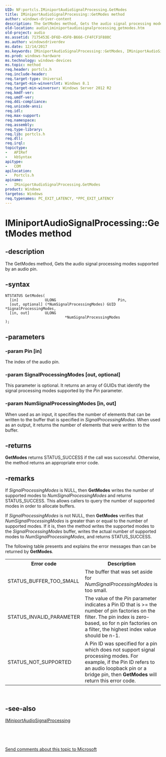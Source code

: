 ```yaml
---
UID: NF:portcls.IMiniportAudioSignalProcessing.GetModes
title: IMiniportAudioSignalProcessing::GetModes method
author: windows-driver-content
description: The GetModes method, Gets the audio signal processing modes supported by an audio pin.
old-location: audio\iminiportaudiosignalprocessing_getmodes.htm
old-project: audio
ms.assetid: 7175453E-DF6D-45F0-B666-CF4FCF1F880C
ms.author: windowsdriverdev
ms.date: 12/14/2017
ms.keywords: IMiniportAudioSignalProcessing::GetModes, IMiniportAudioSignalProcessing, GetModes method [Audio Devices], IMiniportAudioSignalProcessing interface, GetModes, IMiniportAudioSignalProcessing interface [Audio Devices], GetModes method, portcls/IMiniportAudioSignalProcessing::GetModes, GetModes method [Audio Devices], audio.iminiportaudiosignalprocessing_getmodes
ms.prod: windows-hardware
ms.technology: windows-devices
ms.topic: method
req.header: portcls.h
req.include-header: 
req.target-type: Universal
req.target-min-winverclnt: Windows 8.1
req.target-min-winversvr: Windows Server 2012 R2
req.kmdf-ver: 
req.umdf-ver: 
req.ddi-compliance: 
req.unicode-ansi: 
req.idl: 
req.max-support: 
req.namespace: 
req.assembly: 
req.type-library: 
req.lib: portcls.h
req.dll: 
req.irql: 
topictype:
-	APIRef
-	kbSyntax
apitype:
-	COM
apilocation:
-	Portcls.h
apiname:
-	IMiniportAudioSignalProcessing.GetModes
product: Windows
targetos: Windows
req.typenames: PC_EXIT_LATENCY, *PPC_EXIT_LATENCY
---
```


# IMiniportAudioSignalProcessing::GetModes method


## -description


The GetModes method, Gets the audio signal processing modes supported by an audio pin.


## -syntax


````
NTSTATUS GetModes(
  [in]            ULONG                            Pin,
  [out, optional] (*NumSignalProcessingModes) GUID *SignalProcessingModes,
  [in, out]       ULONG                            *NumSignalProcessingModes
);
````


## -parameters




### -param Pin [in]

The index of the audio pin.


### -param SignalProcessingModes [out, optional]

This parameter is optional. It returns an array of GUIDs that identify the  signal processing modes supported by the  <i>Pin</i> parameter.


### -param NumSignalProcessingModes [in, out]

When used as an input, it specifies the number of elements that can be written to the buffer that is specified in <i>SignalProcessingModes</i>. When used as an output, it returns the number of elements that were written to the buffer.


## -returns


<b>GetModes</b> returns STATUS_SUCCESS if the call was successful. Otherwise, the method returns an appropriate error code.



## -remarks


If <i>SignalProcessingModes</i> is NULL, then <b>GetModes</b> writes the number of supported modes to <i>NumSignalProcessingModes</i> and returns STATUS_SUCCESS. This allows callers to query the number of supported modes in order to allocate buffers.

If <i>SignalProcessingModes</i> is not NULL, then <b>GetModes</b> verifies that <i>NumSignalProcessingModes</i> is greater than or equal to the number of supported modes. If it is, then the method writes the supported modes to the <i>SignalProcessingModes</i> buffer, writes the actual number of supported modes to <i>NumSignalProcessingModes</i>, and returns STATUS_SUCCESS.

The following table presents and explains  the error messages than can be returned by <b>GetModes</b>.
<table>
<tr>
<th>Error code</th>
<th>Description</th>
</tr>
<tr>
<td>STATUS_BUFFER_TOO_SMALL</td>
<td> The buffer that was set aside for <i>NumSignalProcessingModes</i> is too small.</td>
</tr>
<tr>
<td>STATUS_INVALID_PARAMETER</td>
<td>The value of the <i>Pin</i> parameter indicates a Pin ID that is &gt;= the number of pin factories on the filter. The pin index is zero-based, so for n pin factories on a filter, the highest index value should be n-1.</td>
</tr>
<tr>
<td>STATUS_NOT_SUPPORTED</td>
<td>A Pin ID was specified for a pin which does not support signal processing modes. For example,  if the Pin ID refers to an audio loopback pin  or a bridge pin, then <b>GetModes</b> will return this error code.</td>
</tr>
</table> 



## -see-also

<a href="..\portcls\nn-portcls-iminiportaudiosignalprocessing.md">IMiniportAudioSignalProcessing</a>

 

 

<a href="mailto:wsddocfb@microsoft.com?subject=Documentation%20feedback [audio\audio]:%20IMiniportAudioSignalProcessing::GetModes method%20 RELEASE:%20(12/14/2017)&amp;body=%0A%0APRIVACY STATEMENT%0A%0AWe use your feedback to improve the documentation. We don't use your email address for any other purpose, and we'll remove your email address from our system after the issue that you're reporting is fixed. While we're working to fix this issue, we might send you an email message to ask for more info. Later, we might also send you an email message to let you know that we've addressed your feedback.%0A%0AFor more info about Microsoft's privacy policy, see http://privacy.microsoft.com/en-us/default.aspx." title="Send comments about this topic to Microsoft">Send comments about this topic to Microsoft</a>


